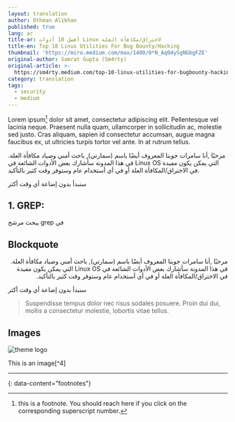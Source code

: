 ```yaml
---
layout: translation
author: Othman Alikhan
published: true
lang: ar
title-ar: أفضل 10 أدوات Linux لاختراق/مكافأة العلة
title-en: Top 10 Linux Utilities For Bug Bounty/Hacking
thumbnail: 'https://miro.medium.com/max/1400/0*N_Aq04ySgNGbgFZE'
original-author: Samrat Gupta (Sm4rty)
original-article: >-
  https://sm4rty.medium.com/top-10-linux-utilities-for-bugbounty-hacking-dbef7ae28a28
category: translation
tags:
  - security
  - medium
---
```


Lorem ipsum[^1] dolor sit amet, consectetur adipiscing elit. Pellentesque vel lacinia neque. Praesent nulla quam, ullamcorper in sollicitudin ac, molestie sed justo. Cras aliquam, sapien id consectetur accumsan, augue magna faucibus ex, ut ultricies turpis tortor vel ante. In at rutrum tellus.

مرحبًا ,أنا سامرات جوبتا المعروف أيضًا باسم (سمارتي), باحث أمني وصياد مكافأة العلة. في هذا المدونة سأشارك بعض الأدوات الشائعة في Linux OS التي يمكن يكون مفيدة في الاختراق/المكافأة العلة أو في أي أستخدام عام وستوفر وقت كثير بالتأكيد.

سنبدأ بدون إضاعة أي وقت أكثر

<h2 lang="en" dir="ltr">1. GREP:</h2>

يبحث مرشح grep في

## Blockquote


<p dir="rtl">
مرحبًا ,أنا سامرات جوبتا المعروف أيضًا باسم (سمارتي), باحث أمني وصياد مكافأة العلة. في هذا المدونة سأشارك بعض الأدوات الشائعة في Linux OS التي يمكن يكون مفيدة في الاختراق/المكافأة العلة أو في أي أستخدام عام وستوفر وقت كثير بالتأكيد.

سنبدأ بدون إضاعة أي وقت أكثر
</p>




> Suspendisse tempus dolor nec risus sodales posuere. Proin dui dui, mollis a consectetur molestie, lobortis vitae tellus.


## Images

![theme logo](http://www.abhinavsaxena.com/images/abhinav.jpeg)

This is an image[^4]

---
{: data-content="footnotes"}

[^1]: this is a footnote. You should reach here if you click on the corresponding superscript number.
